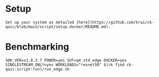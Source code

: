 # Setup
    Set up your system as detailed [here](https://github.com/krai/ck-qaic/blob/main/script/setup.docker/README.md).

# Benchmarking
```
SDK_VER=v1.8.3.7 POWER=yes SUT=q4_std_edge DOCKER=yes SINGLESTREAM_ONLY=yes WORKLOADS="resnet50" $(ck find ck-qaic:script:run)/run_edge.sh
```
